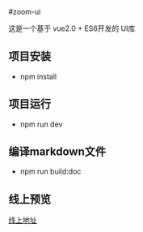 #zoom-ui

 这是一个基于 vue2.0 + ES6开发的 UI库
 
## 项目安装
 
 - npm install

## 项目运行

 - npm run dev

## 编译markdown文件

 - npm run build:doc
 
## 线上预览
 
  [线上地址](https://imust98.github.io/zoom-ui/examples/index.html "zoom-ui")